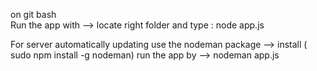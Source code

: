 on git bash <br>
Run the app with --> locate right folder and type : node app.js <br>

For server automatically updating use the nodeman package --> install ( sudo npm install -g nodeman)
run the app by --> nodeman app.js
